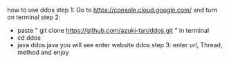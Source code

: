 how to use ddos
step 1: Go to https://console.cloud.google.com/ and turn on terminal
step 2: 
- paste " git clone https://github.com/azuki-tan/ddos.git " in terminal
- cd ddos
- java ddos.java  you will see enter website ddos
step 3: enter url, Thread, method and enjoy
